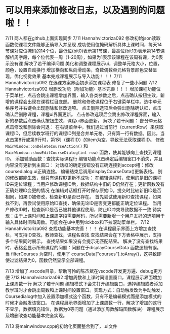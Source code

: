 # 可以用来添加修改日志，以及遇到的问题啦！！

7/11 两人都在github上面实现同步
7/11 Hannahvictoriza092 
修改初始json读取函数使课程文件能够正确导入并呈现
    成功使用位掩码解析具体上课时间，每天14节课对应位掩码的14个位，最低位(bit0)表示第1节课，最高位(bit13)表示第14节课
    解析周字段，每个位代表一周（1-20周），如果为1表示该课程在该周有课，为0表示没有课
解决了若干编译问题
美化和调整课程展示ui，调整单元格大小，位置，颜色，设置自动换行
    增加横向和纵向滑动条，奇数偶数单元格背景颜色交替呈现，优化视觉效果
基本完成课程展示与导入功能！！！
7/11 Hannahvictoriza092 
在选课方案界面初步添加课程表
修复了一些小问题
7/12 Hannahvictoriza092 
增删改功能（附加功能）基本完善！！！
    增加课程功能位于菜单栏，点击会跳出课程增加界面，输入各类参数之后，点击确认按钮生效，新增的课程会出现在课程栏目底部。
    删除和修改课程位于右键菜单栏中。选中单元格序号并右键会出现删除和修改选项。
        点击删除选项后会弹出删除确认框，点击确认后删除课程，课程ui界面更新。
        点击修改选项后会跳出修改课程界面，输入新的参数后点击确认按钮生效，课程ui界面更新。
解决了若干问题：
    部分单元格点击修改和删除会闪退：
        在右键菜单中，我们通过当前行（currentRow）来获取课程ID，但后续教学班行的课程ID列是合并单元格，只有第一行有数据。因此，当点击第8行或第9行时，第1列（课程ID）的item为空，导致无法获取课程ID。
        修改 `MainWindow::onDeleteCourseAction()` 和 `MainWindow::showEditCourseDialog(int row)` 函数，使其能够向上查找到课程ID。
        添加辅助函数：查找实际课程行
    编辑功能点击确定后编辑窗口不消失，并且内容没有更新到主窗口：
        对话框的确定按钮没有正确连接到accept槽：修改coursedialog.ui正确连接。
        编辑结束后调用displayCourseData()更新表格。
    别的修改都能生效，但只有课程ID更新不成功：
        在编辑课程时，使用的是旧的课程ID来定位课程；当用户修改课程ID后，数据结构中旧的ID仍然存在；更新函数没有正确处理ID变更的情况
        在编辑对话框打开时保存原始ID，提交时比较新旧ID是否相同，如果ID被修改，检查新ID是否已存在。
        首先尝试使用新ID查找课程，如果找不到，再尝试使用原始ID查找，确保无论ID是否变更都能正确定位课程。
        当用户修改ID时，检查新ID是否已被其他课程使用，防止ID冲突导致数据不一致
待实现：由于上课时间和上课周字段需要解码，所以需要新增一个用户友好的选项用于输入具体时间和周数。可能会在ui中用到tickbox和下拉滚动菜单栏。
7/12 Hannahvictoriza092 
查找功能基本完善！！！
    在课程展示界面上方增加查找栏，可支持ID查找，教师查找，课程名查找
    查找结果会在下方表格中展示，支持多个结果同时展示。
    查找结果如果没有会提示无匹配结果。
    解决了没有查找结果时，表格会显示所有课程的问题：问题在于displayCourseData 函数逻辑有误。当 filterCourses 为空时，使用了 courseData["courses"].toArray()，这导致即使过滤结果为0，函数仍然显示全部课程。

7/13 增加了.vscode目录，帮助可怜的陈杰斌在vscode开发更方遍、debug更方便
7/13 Hannahvictoriza092
增加周数和上课时间设置窗口，课程展示界面增加上课周数一行
解决了若干问题
    编辑模式下会先打开编辑窗口，选择编辑或者添加教学班时才会跳出周数和上课时间设置窗口。实现方式：自动触发改为手动触发，Coursedialog中加入设置添加模式这个函数，只有不是编辑模式而是添加模式的时候才会触发该窗口。
    在课程展示界面增加了上课周数一行，解决了增加的这行不显示，数据填充错位，数据为0等问题（通过添加周数解码函数解决）
课程展示及增删改查功能基本完全实现。



7/13 将mainwindow.cpp的初始化页面整合到了，.ui文件